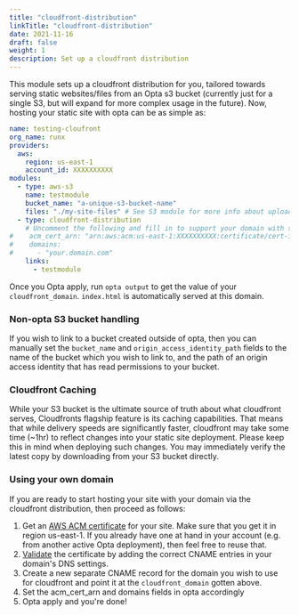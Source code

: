 ```yaml
---
title: "cloudfront-distribution"
linkTitle: "cloudfront-distribution"
date: 2021-11-16
draft: false
weight: 1
description: Set up a cloudfront distribution
---
```


This module sets up a cloudfront distribution for you, tailored towards serving static websites/files from an Opta s3 
bucket (currently just for a single S3, but will expand for more complex usage in the future). Now, hosting your 
static site with opta can be as simple as:

```yaml
name: testing-cloufront
org_name: runx
providers:
  aws:
    region: us-east-1
    account_id: XXXXXXXXXX
modules:
  - type: aws-s3
    name: testmodule
    bucket_name: "a-unique-s3-bucket-name"
    files: "./my-site-files" # See S3 module for more info about uploading your files t S3
  - type: cloudfront-distribution
    # Uncomment the following and fill in to support your domain with ssl
#    acm_cert_arn: "arn:aws:acm:us-east-1:XXXXXXXXXX:certificate/cert-id"
#    domains:
#      - "your.domain.com"
    links:
      - testmodule
```

Once you Opta apply, run `opta output` to get the value of your `cloudfront_domain`. `index.html` is automatically served at this domain.

### Non-opta S3 bucket handling
If you wish to link to a bucket created outside of opta, then you can manually set the `bucket_name` and 
`origin_access_identity_path` fields to the name of the bucket which you wish to link to, and the path of an
origin access identity that has read permissions to your bucket.

### Cloudfront Caching
While your S3 bucket is the ultimate source of truth about what cloudfront serves, Cloudfronts flagship feature is its
caching capabilities. That means that while delivery speeds are significantly faster, cloudfront may take some time
(~1hr) to reflect changes into your static site deployment. Please keep this in mind when deploying such changes. You
may immediately verify the latest copy by downloading from your S3 bucket directly.

### Using your own domain
If you are ready to start hosting your site with your domain via the cloudfront distribution, then proceed as follows:
1. Get an [AWS ACM certificate](https://docs.aws.amazon.com/acm/latest/userguide/gs-acm-request-public.html) for your site. 
   Make sure that you get it in region us-east-1. If you already have one at hand in your account (e.g. from another 
   active Opta deployment), then feel free to reuse that.
2. [Validate](https://docs.aws.amazon.com/acm/latest/userguide/dns-validation.html) the certificate by adding the correct CNAME entries in your domain's DNS settings. 
3. Create a new separate CNAME record for the domain you wish to use for cloudfront and point it at the `cloudfront_domain` gotten above.
3. Set the acm_cert_arn and domains fields in opta accordingly
4. Opta apply and you're done!
